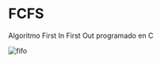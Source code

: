 # FCFS
Algoritmo First In First Out programado en C


![fifo](https://user-images.githubusercontent.com/55793100/188515168-e953ae3c-3b8c-496c-8db8-fab6707553e9.jpg)

